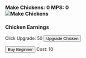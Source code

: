 <!DOCTYPE html>
<html>
  <head>
	<h3>Make Chickens: <span id="money">0</span>  MPS: <span id="moneyPerSecond">0</span><br /> <img src=https://sdl-stickershop.line.naver.jp/products/0/0/1/1082755/LINEStorePC/main.png?__=20161019 onclick="moneyClick()">Make Chickens</h3>
  </head>
  <body>
	<h3> Chicken Earnings</h3>
	<p>Click Upgrade: <span id="clickUpgradeCost">50</span> <button onclick="buyClickUpgrade()">Upgrade Chicken</button>
	<p><button onclick="buyBeginner">Buy Beginner</button> Cost: <span id="beginnerCost">10</span></p>
  </body>
</html>


<script>
var money = 0;
var beginner = 0;
var mpc = 1;
var moneyPerSecond = 0;
var clicks = 0;

function moneyClick(){
money += mpc;
clicks += 1;
document.getElementById("money").innerHTML = prettify(money);
}

function mps(){
	money += moneyPerSecond;
	document.getElementById('money').innerHTML = prettify(money);
	document.getElementById('moneyPerSecond').innerHTML = prettify(moneyPerSecond);
}

function buyClickUpgrade(){
	var clickUpgradeCost = Math.floor(100 * Math.pow(1.0, mpc));
	if (money >= clickUpgradeCost){
		mpc++;
		money -= clickUpgradeCost;
		document.getElementById('clickUpgradeCost').innerHTML = clickUpgradeCost;
	}
	var nextCost = Math.floor(100 * Math.pow(1.2, mpc));
	document.getElementById('clickUpgradeCost').innerHTML = nextCost;
}

function buyBeginner(){
	var beginnerCost = Math.floor(10 * Math.pow(1.1, beginner));
	if (money >= beginnerCost){
		beginner += 0.1;
		moneyPerSecond += 0.1;
		money -= beginnerCost;
		document.getElementById('money').innerHTML = prettify(money);
		document.getElementById('moneyPerSecond').innerHTML = prettify(moneyPerSecond);
	}
	var nextCost = Math.floor(10 * Math.pow(3.2, beginner));
	document.getElementById('beginnerCost').innerHTML = prettify(nextCost);
}

window.setInterval(mps, 1000);


function prettify(input){
	var output = Math.round(input * 1000000)/ 1000000;
	return output;

}

var hundredClicks = 100;

function clicks(){
	if(click == hundredClicks){
		alert("Congrats on 100 clicks");
	}
}

window.setInterval(clicks, 1);

<embed src="Chi.mp3" loop="true" autostart="true" hidden="true">

</script>
